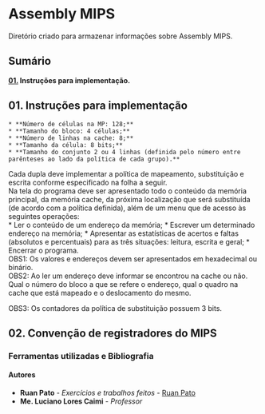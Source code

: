 # Assembly MIPS

Diretório criado para armazenar informações sobre Assembly MIPS.

## Sumário ##
**[01.](#01-Instru%C3%A7%C3%B5es-para-implementa%C3%A7%C3%A3o) Instruções para implementação.**  

## 01. Instruções para implementação ##
  
    * **Número de células na MP: 128;**
    * **Tamanho do bloco: 4 células;**
    * **Número de linhas na cache: 8;**
    * **Tamanho da célula: 8 bits;**
    * **Tamanho do conjunto 2 ou 4 linhas (definida pelo número entre parênteses ao lado da política de cada grupo).**  
Cada dupla deve implementar a política de mapeamento, substituição e escrita conforme especificado na folha a seguir.  
Na tela do programa deve ser apresentado todo o conteúdo da memória principal, da memória cache, da próxima localização que será substituída (de acordo com a política definida), além de um menu que de acesso às seguintes operações:  
    * Ler o conteúdo de um endereço da memória;
    * Escrever um determinado endereço na memória;
    * Apresentar as estatísticas de acertos e faltas (absolutos e percentuais) para as três situações: leitura, escrita e geral;
    * Encerrar o programa.  
OBS1: Os valores e endereços devem ser apresentados em hexadecimal ou binário.  
OBS2: Ao ler um endereço deve informar se encontrou na cache ou não. Qual o número do bloco a que se refere o endereço, qual o quadro na cache que está mapeado e o deslocamento do mesmo.  

OBS3: Os contadores da política de substituição possuem 3 bits.

## 02. Convenção de registradores do MIPS ##


### Ferramentas utilizadas e Bibliografia ###


#### Autores ####

* **Ruan Pato** - *Exercícios e trabalhos feitos* - [Ruan Pato](https://github.com/ruanpato)
* **Me. Luciano Lores Caimi** - *Professor*
